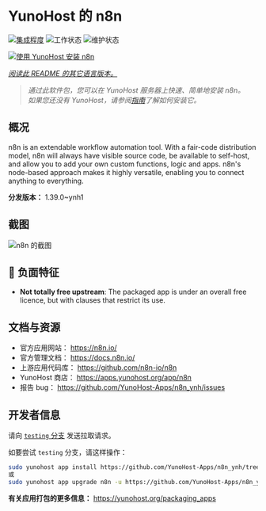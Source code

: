 <!--
注意：此 README 由 <https://github.com/YunoHost/apps/tree/master/tools/readme_generator> 自动生成
请勿手动编辑。
-->

# YunoHost 的 n8n

[![集成程度](https://dash.yunohost.org/integration/n8n.svg)](https://dash.yunohost.org/appci/app/n8n) ![工作状态](https://ci-apps.yunohost.org/ci/badges/n8n.status.svg) ![维护状态](https://ci-apps.yunohost.org/ci/badges/n8n.maintain.svg)

[![使用 YunoHost 安装 n8n](https://install-app.yunohost.org/install-with-yunohost.svg)](https://install-app.yunohost.org/?app=n8n)

*[阅读此 README 的其它语言版本。](./ALL_README.md)*

> *通过此软件包，您可以在 YunoHost 服务器上快速、简单地安装 n8n。*  
> *如果您还没有 YunoHost，请参阅[指南](https://yunohost.org/install)了解如何安装它。*

## 概况

n8n is an extendable workflow automation tool. With a fair-code distribution model, n8n will always have visible source code, be available to self-host, and allow you to add your own custom functions, logic and apps. n8n's node-based approach makes it highly versatile, enabling you to connect anything to everything.

**分发版本：** 1.39.0~ynh1

## 截图

![n8n 的截图](./doc/screenshots/n8n-screenshot.png)

## :red_circle: 负面特征

- **Not totally free upstream**: The packaged app is under an overall free licence, but with clauses that restrict its use.

## 文档与资源

- 官方应用网站： <https://n8n.io/>
- 官方管理文档： <https://docs.n8n.io/>
- 上游应用代码库： <https://github.com/n8n-io/n8n>
- YunoHost 商店： <https://apps.yunohost.org/app/n8n>
- 报告 bug： <https://github.com/YunoHost-Apps/n8n_ynh/issues>

## 开发者信息

请向 [`testing` 分支](https://github.com/YunoHost-Apps/n8n_ynh/tree/testing) 发送拉取请求。

如要尝试 `testing` 分支，请这样操作：

```bash
sudo yunohost app install https://github.com/YunoHost-Apps/n8n_ynh/tree/testing --debug
或
sudo yunohost app upgrade n8n -u https://github.com/YunoHost-Apps/n8n_ynh/tree/testing --debug
```

**有关应用打包的更多信息：** <https://yunohost.org/packaging_apps>
